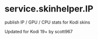 # service.skinhelper.IP
publish IP / GPU / CPU stats for Kodi skins

Updated for Kodi 19+ by scott967
